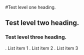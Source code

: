 #Test level one heading.
## Test level two heading.
### Test level three heading.
. List item 1
. List item 2
. List item 3

